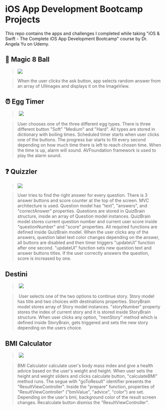 # iOS App Development Bootcamp Projects

This repo contains the apps and challenges I completed while taking "iOS & Swift - The Complete iOS App Development Bootcamp" course by Dr. Angela Yu on Udemy.

## :8ball: Magic 8 Ball

> ![](./img/8magicball.gif)

> When the user clicks the ask button, app selects random answer from an array of UIImages and displays it on the ImageView.

## :alarm_clock: Egg Timer

> ![](./img/eggtimer.gif)

> User chooses one of the three different egg types. There is three different button "Soft" "Medium" and "Hard". All types are stored in dictionary with boiling times. Scheduled timer starts when user clicks one of the buttons. The progress bar starts to fill every second depending on how much time there is left to reach chosen time. When the time is up, alarm will sound. AVFoundation framework is used to play the alarm sound.

## :question: Quizzler

> ![](./img/quizzler.gif)

> User tries to find the right answer for every question. There is 3 answer buttons and score counter at the top of the screen. MVC architecture is used. Question model has "text", "answers", and "correctAnswer" properties. Questions are stored in QuizBrain structure, inside an array of Question model instances. QuizBrain model stores current question number and current user score inside "questionNumber" and "score" properties. All required functions are defined inside QuizBrain model. When the user clicks any of the answers, question label text color changes depending on the answer, all buttons are disabled and then timer triggers "updateUI" function after one second. "updateUI" function sets new question text and answer buttons titles. If the user correctly answers the question, score is increased by one.

## Destini

> ![](./img/destini.gif)

> User selects one of the two options to continue story. Story model has title and two choices with destinations properties. StoryBrain model stores array of Story model instances. "storyNumber" property stores the index of current story and it is stored inside StoryBrain structure. When user clicks any option, "nextStory" method which is defined inside StoryBrain, gets triggered and sets the new story depending on the users choice.

## BMI Calculator

> ![](./img/bmicalculator.gif)

> BMI Calculator calculate user's body mass index and give a health advice based on the user's weight and height. When user sets the height and weight sliders and clicks calculate button, "calculateBMI" method runs. The segue with "goToResult" identifier presents the "ResultViewController". Inside the "prepare" function, properties of "ResultViewController" ("bmiValue", "advice", "color") are set. Depending on the user's bmi, background color of the result screen changes. Recalculate button dismiss the "ResultViewController".